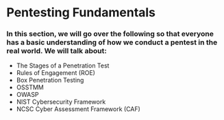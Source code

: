 # Pentesting Fundamentals
### In this section, we will go over the following so that everyone has a basic understanding of how we conduct a pentest in the real world. We will talk about:
  + The Stages of a Penetration Test
  + Rules of Engagement (ROE)
  + Box Penetration Testing
  + OSSTMM
  + OWASP
  + NIST Cybersecurity Framework
  + NCSC Cyber Assessment Framework (CAF)
  
